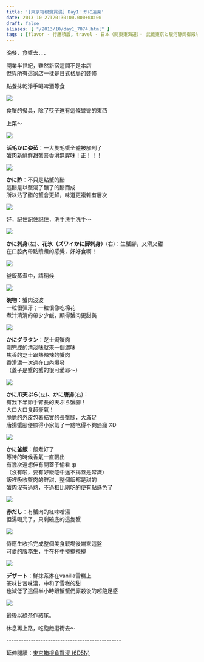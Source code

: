 ```yaml
---
title: '[東京箱根食買浸] Day1：かに道楽'
date: 2013-10-27T20:30:00.000+08:00
draft: false
aliases: [ "/2013/10/day1_7074.html" ]
tags : [flavor - 行膳積腹, travel - 日本（関東東海道）・ 武藏東京と駿河静岡御殿場と相模神奈川箱根]
---
```


晚餐，食蟹去．．．  

開業半世紀，雖然新宿這間不是本店  
但與所有這家店一樣是日式格局的裝修  
  
點餐抹乾淨手喝啤酒等食  

[![](https://2.bp.blogspot.com/-FJVYA8pOtcY/XCRXhTULUYI/AAAAAAAACEk/1QM9t9ZCDPIQ785UhoVdgqo_h3S8ED9agCLcBGAs/s640/16.jpg)](https://2.bp.blogspot.com/-FJVYA8pOtcY/XCRXhTULUYI/AAAAAAAACEk/1QM9t9ZCDPIQ785UhoVdgqo_h3S8ED9agCLcBGAs/s1600/16.jpg)

食蟹的餐具，除了筷子還有這條彎彎的東西  
  
上菜～  

[![](https://2.bp.blogspot.com/-qWbEP-3Dt6c/XCRXoFKBgCI/AAAAAAAACEs/T-KlZZcmJ_kmczPILk38rQ_hGG7ULAy7wCLcBGAs/s640/17.jpg)](https://2.bp.blogspot.com/-qWbEP-3Dt6c/XCRXoFKBgCI/AAAAAAAACEs/T-KlZZcmJ_kmczPILk38rQ_hGG7ULAy7wCLcBGAs/s1600/17.jpg)

**活毛かに姿茹**：一大隻毛蟹全體被解剖了  
蟹肉新鮮鮮甜蟹膏香滑無腥味！正！！！  

[![](https://2.bp.blogspot.com/-Xz1-wUCtaXc/XCRXvZOIoYI/AAAAAAAACEw/uKQ19-uBG_AD1rc26lqXtEV54GbSlICIQCLcBGAs/s640/18.jpg)](https://2.bp.blogspot.com/-Xz1-wUCtaXc/XCRXvZOIoYI/AAAAAAAACEw/uKQ19-uBG_AD1rc26lqXtEV54GbSlICIQCLcBGAs/s1600/18.jpg)

**かに酢**：不只是點蟹的醋  
這醋是以蟹浸了釀了的醋而成  
所以沾了醋的蟹會更鮮，味道更複雜有層次  

[![](https://3.bp.blogspot.com/-ItnBkEtWgiw/XCRX4Abt56I/AAAAAAAACE8/i-YhHscQ45Eo21rxbvDi-dw9SBstanhjACLcBGAs/s640/19.jpg)](https://3.bp.blogspot.com/-ItnBkEtWgiw/XCRX4Abt56I/AAAAAAAACE8/i-YhHscQ45Eo21rxbvDi-dw9SBstanhjACLcBGAs/s1600/19.jpg)

好，記住記住記住，洗手洗手洗手～  

[![](https://3.bp.blogspot.com/-4xrP_XxrqLM/XCRYONxKOFI/AAAAAAAACFI/iPV6jiT9XxMUwX5lEQOtJ02ae4CRvteIQCLcBGAs/s640/20.jpg)](https://3.bp.blogspot.com/-4xrP_XxrqLM/XCRYONxKOFI/AAAAAAAACFI/iPV6jiT9XxMUwX5lEQOtJ02ae4CRvteIQCLcBGAs/s1600/20.jpg)

**かに刺身**(左)**、花氷（ズワイかに脚刺身）**(右)：生蟹腳，又滑又甜  
在口腔內帶點漿漿的感覺，好好食啊！  

[![](https://2.bp.blogspot.com/-oZn8G4YaMbk/XCRYhzSzZrI/AAAAAAAACFQ/wiQjRHWvXnUmCe0VkWH-Q-Gzvu_d0iMfgCLcBGAs/s640/21.jpg)](https://2.bp.blogspot.com/-oZn8G4YaMbk/XCRYhzSzZrI/AAAAAAAACFQ/wiQjRHWvXnUmCe0VkWH-Q-Gzvu_d0iMfgCLcBGAs/s1600/21.jpg)

釜飯蒸煮中，請稍候  

[![](https://1.bp.blogspot.com/-CymJuGQ6f3I/XCRfVBqeotI/AAAAAAAACFc/LzjMzjipGhA14-W2KyZbRiSgiNnMao-xACLcBGAs/s640/22.jpg)](https://1.bp.blogspot.com/-CymJuGQ6f3I/XCRfVBqeotI/AAAAAAAACFc/LzjMzjipGhA14-W2KyZbRiSgiNnMao-xACLcBGAs/s1600/22.jpg)

**碗物**：蟹肉波波  
一粒很彈牙；一粒很像吃棉花  
煮汁清清的帶少少鹹，顯得蟹肉更甜美  

[![](https://2.bp.blogspot.com/-TF4XA3XRc3c/XCRfa38_IAI/AAAAAAAACFg/ntDFiHCYW1AK3IjRwCZp6w7mgx383NO0ACLcBGAs/s640/23.jpg)](https://2.bp.blogspot.com/-TF4XA3XRc3c/XCRfa38_IAI/AAAAAAAACFg/ntDFiHCYW1AK3IjRwCZp6w7mgx383NO0ACLcBGAs/s1600/23.jpg)

**かにグラタン**：芝士焗蟹肉  
剛完成的清淡味就來一個濃味  
焦香的芝士跟熱辣辣的蟹肉  
香滑濃一次過在口內爆發  
（蓋子是蟹的蟹的很可愛耶～）  

[![](https://4.bp.blogspot.com/-7GEX9sFVQkU/XCRfhz_xvKI/AAAAAAAACFk/p31Bjg_8-kI47D3SlYWL-PeDWcHoqSrngCLcBGAs/s640/24.jpg)](https://4.bp.blogspot.com/-7GEX9sFVQkU/XCRfhz_xvKI/AAAAAAAACFk/p31Bjg_8-kI47D3SlYWL-PeDWcHoqSrngCLcBGAs/s1600/24.jpg)

**かに爪天ぷら**(左)**、かに唐揚**(右)：  
有我下半節手臂長的天ぷら蟹腳！  
大口大口食超豪氣！  
脆脆的外皮包著結實的長蟹腳，大滿足  
唐揚蟹腳便顯得小家氣了一點吃得不夠過癮 XD  

[![](https://2.bp.blogspot.com/-eZtLCznoc0o/XCRfowdFycI/AAAAAAAACFo/VKR6qBSEYys7kn_XZMFQnAAzyV8ziu9IQCLcBGAs/s640/25.jpg)](https://2.bp.blogspot.com/-eZtLCznoc0o/XCRfowdFycI/AAAAAAAACFo/VKR6qBSEYys7kn_XZMFQnAAzyV8ziu9IQCLcBGAs/s1600/25.jpg)

**かに釜飯**：飯煮好了  
等待的時候香氣一直飄出  
有幾次還想伸有開蓋子偷看 :p  
（沒有啦，要有好飯吃中途不揭蓋是常識）  
飯裡吸收蟹肉的鮮甜，整個飯都是甜的  
蟹肉沒有過熟，不過相比剛吃的便有點遜色了  

[![](https://2.bp.blogspot.com/-e6ALuRfzJUo/XCRfviAPoVI/AAAAAAAACFw/c_oWtCdfJdAosgvGZQCRgWjZae74NjjdQCLcBGAs/s640/26.jpg)](https://2.bp.blogspot.com/-e6ALuRfzJUo/XCRfviAPoVI/AAAAAAAACFw/c_oWtCdfJdAosgvGZQCRgWjZae74NjjdQCLcBGAs/s1600/26.jpg)

**赤だし**：有蟹肉的紅味噌湯  
但湯喝光了，只剩碗底的這隻蟹  

[![](https://4.bp.blogspot.com/-EuX8npISfbA/XCRf3EMiLUI/AAAAAAAACF4/usM_7l_Bl1MxTvmdLYpsDwA473YlSvz4QCLcBGAs/s640/27.jpg)](https://4.bp.blogspot.com/-EuX8npISfbA/XCRf3EMiLUI/AAAAAAAACF4/usM_7l_Bl1MxTvmdLYpsDwA473YlSvz4QCLcBGAs/s1600/27.jpg)

侍應生收拾完成整個美食戰場後端來這盤  
可愛的服務生，手在杯中攪攪攪攪  

[![](https://3.bp.blogspot.com/-sNRUqhGOTEY/XCRf9W7d52I/AAAAAAAACGA/5Z2Zbw_gTx0dvRwMQFSkrQwVGLvW6MDNQCLcBGAs/s640/28.jpg)](https://3.bp.blogspot.com/-sNRUqhGOTEY/XCRf9W7d52I/AAAAAAAACGA/5Z2Zbw_gTx0dvRwMQFSkrQwVGLvW6MDNQCLcBGAs/s1600/28.jpg)

**デザート**：鮮抹茶淋在vanilla雪糕上  
茶味甘苦味濃，中和了雪糕的甜  
也減低了這個半小時跟蟹蟹們廝殺後的超飽足感  

[![](https://4.bp.blogspot.com/-O-UJZ0aZzF4/XCRgFNBkKbI/AAAAAAAACGI/L1gIGh4GkeM9UxQpQIHPwS6WPzmfI35hACLcBGAs/s640/29.jpg)](https://4.bp.blogspot.com/-O-UJZ0aZzF4/XCRgFNBkKbI/AAAAAAAACGI/L1gIGh4GkeM9UxQpQIHPwS6WPzmfI35hACLcBGAs/s1600/29.jpg)

最後以綠茶作結尾。  
  
休息再上路，吃飽飽逛街去～  
  
\-----------------------------------------------  
  
延伸閱讀：[東京箱根食買浸 (6D5N)](http://www.hidie.net/2013/11/6d5n.html)